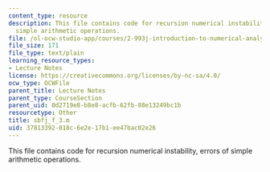 ```yaml
---
content_type: resource
description: This file contains code for recursion numerical instability, errors of
  simple arithmetic operations.
file: /ol-ocw-studio-app/courses/2-993j-introduction-to-numerical-analysis-for-engineering-13-002j-spring-2005/37813392018c6e2e17b1ee47bac02e26_sbfj_f_3.m
file_size: 171
file_type: text/plain
learning_resource_types:
- Lecture Notes
license: https://creativecommons.org/licenses/by-nc-sa/4.0/
ocw_type: OCWFile
parent_title: Lecture Notes
parent_type: CourseSection
parent_uid: 0d2719e8-b8e8-acfb-62fb-88e13249bc1b
resourcetype: Other
title: sbfj_f_3.m
uid: 37813392-018c-6e2e-17b1-ee47bac02e26
---
```

This file contains code for recursion numerical instability, errors of simple arithmetic operations.